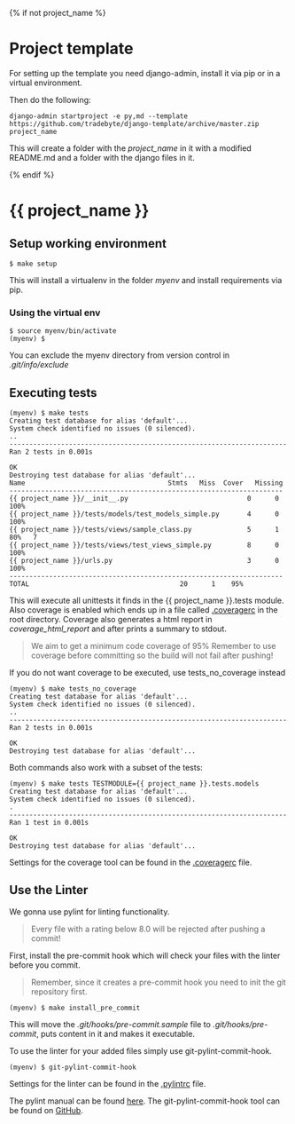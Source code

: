 {% if not project_name %}

# Project template

For setting up the template you need django-admin, install it via pip or in a virtual environment.

Then do the following:
```shell
django-admin startproject -e py,md --template https://github.com/tradebyte/django-template/archive/master.zip project_name
```

This will create a folder with the *project_name* in it with a modified README.md and a folder with the django files in it.

{% endif %}

# {{ project_name }}

## Setup working environment

```shell
$ make setup
```

This will install a virtualenv in the folder *myenv* and install requirements via pip.

### Using the virtual env

```shell
$ source myenv/bin/activate
(myenv) $
```

You can exclude the myenv directory from version control in *.git/info/exclude*

## Executing tests

```shell
(myenv) $ make tests
Creating test database for alias 'default'...
System check identified no issues (0 silenced).
..
----------------------------------------------------------------------
Ran 2 tests in 0.001s

OK
Destroying test database for alias 'default'...
Name                                    Stmts   Miss  Cover   Missing
---------------------------------------------------------------------
{{ project_name }}/__init__.py                              0      0   100%
{{ project_name }}/tests/models/test_models_simple.py       4      0   100%
{{ project_name }}/tests/views/sample_class.py              5      1    80%   7
{{ project_name }}/tests/views/test_views_simple.py         8      0   100%
{{ project_name }}/urls.py                                  3      0   100%
---------------------------------------------------------------------
TOTAL                                      20      1    95%
```

This will execute all unittests it finds in the {{ project_name }}.tests module.
Also coverage is enabled which ends up in a file called [.coveragerc](.coveragerc) in the root directory.
Coverage also generates a html report in *coverage_html_report* and after prints a summary to stdout.

> We aim to get a minimum code coverage of 95%
> Remember to use coverage before committing so the build will not fail after pushing!

If you do not want coverage to be executed, use tests_no_coverage instead
```shell
(myenv) $ make tests_no_coverage
Creating test database for alias 'default'...
System check identified no issues (0 silenced).
..
----------------------------------------------------------------------
Ran 2 tests in 0.001s

OK
Destroying test database for alias 'default'...
```

Both commands also work with a subset of the tests:
```Shell
(myenv) $ make tests TESTMODULE={{ project_name }}.tests.models
Creating test database for alias 'default'...
System check identified no issues (0 silenced).
.
----------------------------------------------------------------------
Ran 1 test in 0.001s

OK
Destroying test database for alias 'default'...
```

Settings for the coverage tool can be found in the [.coveragerc](.coveragerc) file.

## Use the Linter

We gonna use pylint for linting functionality.

> Every file with a rating below 8.0 will be rejected after pushing a commit!

First, install the pre-commit hook which will check your files with the linter before you commit.

> Remember, since it creates a pre-commit hook you need to init the git repository first.

```shell
(myenv) $ make install_pre_commit
```

This will move the *.git/hooks/pre-commit.sample* file to *.git/hooks/pre-commit*, puts content in it and makes it executable.

To use the linter for your added files simply use git-pylint-commit-hook.
```shell
(myenv) $ git-pylint-commit-hook
```

Settings for the linter can be found in the [.pylintrc](.pylintrc) file.

The pylint manual can be found [here](https://pylint.readthedocs.io/en/latest/).
The git-pylint-commit-hook tool can be found on [GitHub](https://github.com/sebdah/git-pylint-commit-hook).
